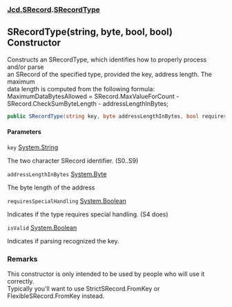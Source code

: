 ### [Jcd.SRecord](Jcd.SRecord.md 'Jcd.SRecord').[SRecordType](Jcd.SRecord.SRecordType.md 'Jcd.SRecord.SRecordType')

## SRecordType(string, byte, bool, bool) Constructor

Constructs an SRecordType, which identifies how to properly process and/or parse  
an SRecord of the specified type, provided the key, address length. The maximum  
data length is computed from the following formula:  
MaximumDataBytesAllowed = SRecord.MaxValueForCount - SRecord.CheckSumByteLength - addressLengthInBytes;

```csharp
public SRecordType(string key, byte addressLengthInBytes, bool requiresSpecialHandling=false, bool isValid=true);
```
#### Parameters

<a name='Jcd.SRecord.SRecordType.SRecordType(string,byte,bool,bool).key'></a>

`key` [System.String](https://docs.microsoft.com/en-us/dotnet/api/System.String 'System.String')

The two character SRecord identifier. (S0..S9)

<a name='Jcd.SRecord.SRecordType.SRecordType(string,byte,bool,bool).addressLengthInBytes'></a>

`addressLengthInBytes` [System.Byte](https://docs.microsoft.com/en-us/dotnet/api/System.Byte 'System.Byte')

The byte length of the address

<a name='Jcd.SRecord.SRecordType.SRecordType(string,byte,bool,bool).requiresSpecialHandling'></a>

`requiresSpecialHandling` [System.Boolean](https://docs.microsoft.com/en-us/dotnet/api/System.Boolean 'System.Boolean')

Indicates if the type requires special handling. (S4 does)

<a name='Jcd.SRecord.SRecordType.SRecordType(string,byte,bool,bool).isValid'></a>

`isValid` [System.Boolean](https://docs.microsoft.com/en-us/dotnet/api/System.Boolean 'System.Boolean')

Indicates if parsing recognized the key.

### Remarks
This constructor is only intended to be used by people who will use it correctly.  
Typically you'll want to use StrictSRecord.FromKey or FlexibleSRecord.FromKey instead.